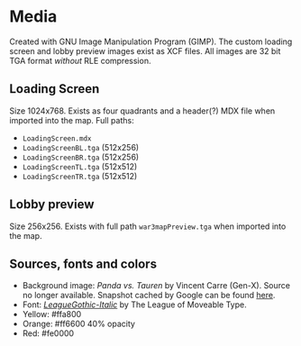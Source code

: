 # Media

Created with GNU Image Manipulation Program (GIMP). The custom loading screen and lobby preview images exist as XCF files. All images are 32 bit TGA format _without_ RLE compression.

## Loading Screen

Size 1024x768. Exists as four quadrants and a header(?) MDX file when imported into the map. Full paths:

- `LoadingScreen.mdx`
- `LoadingScreenBL.tga` (512x256)
- `LoadingScreenBR.tga` (512x256)
- `LoadingScreenTL.tga` (512x512)
- `LoadingScreenTR.tga` (512x512)

## Lobby preview

Size 256x256. Exists with full path `war3mapPreview.tga` when imported into the map.

## Sources, fonts and colors

- Background image: _Panda vs. Tauren_ by Vincent Carre (Gen-X). Source no longer available. Snapshot cached by Google can be found [here](http://webcache.googleusercontent.com/search?q=cache:3Kcu-IVZL1AJ:eu.battle.net/wow/en/media/fanart/%3Fview%3Dfanart-0106%26keywords%3Drace.panda+&cd=13&hl=sv&ct=clnk&gl=se). 
- Font: [_LeagueGothic-Italic_](https://www.ffonts.net/LeagueGothic-Italic.font) by The League of Moveable Type.
- Yellow: #ffa800
- Orange: #ff6600 40% opacity
- Red: #fe0000
